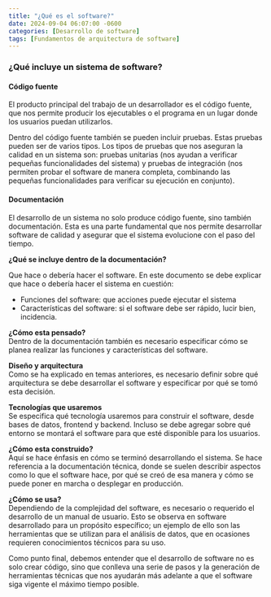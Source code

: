 ```yaml
---
title: "¿Qué es el software?"
date: 2024-09-04 06:07:00 -0600
categories: [Desarrollo de software]
tags: [Fundamentos de arquitectura de software]
---
```


### ¿Qué incluye un sistema de software?
#### Código fuente
El producto principal del trabajo de un desarrollador es el código fuente, que nos permite producir los ejecutables o el programa en un lugar donde los usuarios puedan utilizarlos.

Dentro del código fuente también se pueden incluir pruebas. Estas pruebas pueden ser de varios tipos. Los tipos de pruebas que nos aseguran la calidad en un sistema son: pruebas unitarias (nos ayudan a verificar pequeñas funcionalidades del sistema) y pruebas de integración (nos permiten probar el software de manera completa, combinando las pequeñas funcionalidades para verificar su ejecución en conjunto).

#### Documentación
El desarrollo de un sistema no solo produce código fuente, sino también documentación. Esta es una parte fundamental que nos permite desarrollar software de calidad y asegurar que el sistema evolucione con el paso del tiempo.

**¿Qué se incluye dentro de la documentación?**  

Que hace o debería hacer el software. En este documento se debe explicar que hace o debería hacer el sistema en cuestión: 
- Funciones del software: que acciones puede ejecutar el sistema
- Características del software: si el software debe ser rápido, lucir bien, incidencia.

**¿Cómo esta pensado?**  
Dentro de la documentación también es necesario especificar cómo se planea realizar las funciones y características del software.

**Diseño y arquitectura**  
Como se ha explicado en temas anteriores, es necesario definir sobre qué arquitectura se debe desarrollar el software y especificar por qué se tomó esta decisión.

**Tecnologías que usaremos**  
Se especifica qué tecnología usaremos para construir el software, desde bases de datos, frontend y backend. Incluso se debe agregar sobre qué entorno se montará el software para que esté disponible para los usuarios.

**¿Cómo esta construido?**  
Aquí se hace énfasis en cómo se terminó desarrollando el sistema. Se hace referencia a la documentación técnica, donde se suelen describir aspectos como lo que el software hace, por qué se creó de esa manera y cómo se puede poner en marcha o desplegar en producción.

**¿Cómo se usa?**  
Dependiendo de la complejidad del software, es necesario o requerido el desarrollo de un manual de usuario. Esto se observa en software desarrollado para un propósito específico; un ejemplo de ello son las herramientas que se utilizan para el análisis de datos, que en ocasiones requieren conocimientos técnicos para su uso.

Como punto final, debemos entender que el desarrollo de software no es solo crear código, sino que conlleva una serie de pasos y la generación de herramientas técnicas que nos ayudarán más adelante a que el software siga vigente el máximo tiempo posible.







